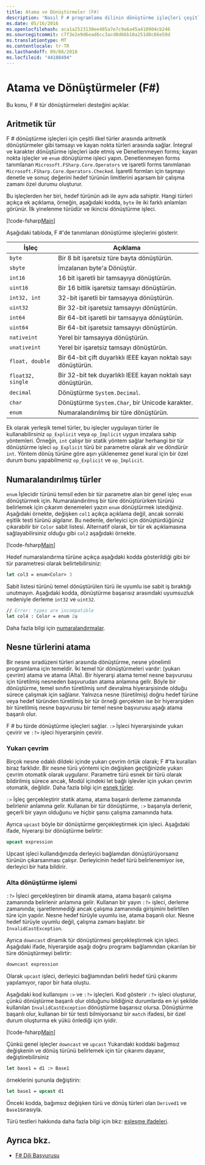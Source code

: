 ```yaml
---
title: Atama ve Dönüştürmeler (F#)
description: 'Nasıl F # programlama dilinin dönüştürme işleçleri çeşitli ilkel türler arasında aritmetik dönüştürmeler için sağladığını öğrenin.'
ms.date: 05/16/2016
ms.openlocfilehash: aca1a2523130ee485a7e7c9a6a45a410904cb246
ms.sourcegitcommit: c7f3e2e9d6ead6cc3acd0d66b10a251d0c66e59d
ms.translationtype: MT
ms.contentlocale: tr-TR
ms.lasthandoff: 09/08/2018
ms.locfileid: "44188494"
---
```

# <a name="casting-and-conversions-f"></a>Atama ve Dönüştürmeler (F#)

Bu konu, F # tür dönüştürmeleri desteğini açıklar.

## <a name="arithmetic-types"></a>Aritmetik tür

F # dönüştürme işleçleri için çeşitli ilkel türler arasında aritmetik dönüştürmeler gibi tamsayı ve kayan nokta türleri arasında sağlar. İntegral ve karakter dönüştürme işleçleri iade etmiş ve Denetlenmeyen forms; kayan nokta işleçler ve `enum` dönüştürme işleci yapın. Denetlenmeyen forms tanımlanan `Microsoft.FSharp.Core.Operators` ve işaretli forms tanımlanan `Microsoft.FSharp.Core.Operators.Checked`. İşaretli formları için taşmayı denetle ve sonuç değerini hedef türünün limitlerini aşarsam bir çalışma zamanı özel durumu oluşturur.

Bu işleçlerden her biri, hedef türünün adı ile aynı ada sahiptir. Hangi türleri açıkça ek açıklama, örneğin, aşağıdaki kodda, `byte` ile iki farklı anlamları görünür. İlk yinelenme türüdür ve ikincisi dönüştürme işleci.

[!code-fsharp[Main](../../../samples/snippets/fsharp/lang-ref-2/snippet4401.fs)]

Aşağıdaki tabloda, F #'de tanımlanan dönüştürme işleçlerini gösterir.

|İşleç|Açıklama|
|--------|-----------|
|`byte`|Bir 8 bit işaretsiz türe bayta dönüştürün.|
|`sbyte`|İmzalanan byte'a Dönüştür.|
|`int16`|16 bit işaretli bir tamsayıya dönüştürün.|
|`uint16`|Bir 16 bitlik işaretsiz tamsayı dönüştürün.|
|`int32, int`|32-bit işaretli bir tamsayıya dönüştürün.|
|`uint32`|Bir 32-bit işaretsiz tamsayıyı dönüştürün.|
|`int64`|Bir 64-bit işaretli bir tamsayıya dönüştürün.|
|`uint64`|Bir 64-bit işaretsiz tamsayıyı dönüştürün.|
|`nativeint`|Yerel bir tamsayıya dönüştürün.|
|`unativeint`|Yerel bir işaretsiz tamsayı dönüştürün.|
|`float, double`|Bir 64-bit çift duyarlıklı IEEE kayan noktalı sayı dönüştürün.|
|`float32, single`|Bir 32-bit tek duyarlıklı IEEE kayan noktalı sayı dönüştürün.|
|`decimal`|Dönüştürme `System.Decimal`.|
|`char`|Dönüştürme `System.Char`, bir Unicode karakter.|
|`enum`|Numaralandırılmış bir türe dönüştürün.|
Ek olarak yerleşik temel türler, bu işleçler uygulayan türler ile kullanabilirsiniz `op_Explicit` veya `op_Implicit` uygun imzalara sahip yöntemleri. Örneğin, `int` çalışır bir statik yöntem sağlar herhangi bir tür dönüştürme işleci `op_Explicit` türü bir parametre olarak alır ve döndürür `int`. Yöntem dönüş türüne göre aşırı yüklenemez genel kural için bir özel durum bunu yapabilmeniz `op_Explicit` ve `op_Implicit`.

## <a name="enumerated-types"></a>Numaralandırılmış türler

`enum` İşlecidir türünü temsil eden bir tür parametre alan bir genel işleç `enum` dönüştürmek için. Numaralandırılmış bir türe dönüştürürken türünü belirlemek için çıkarım denemeleri yazın `enum` dönüştürmek istediğiniz. Aşağıdaki örnekte, değişken `col1` açıkça açıklama değil, ancak sonraki eşitlik testi türünü algılanır. Bu nedenle, derleyici için dönüştürdüğünüz çıkarabilir bir `Color` sabit listesi. Alternatif olarak, bir tür ek açıklamasına sağlayabilirsiniz olduğu gibi `col2` aşağıdaki örnekte.

[!code-fsharp[Main](../../../samples/snippets/fsharp/lang-ref-2/snippet4402.fs)]

Hedef numaralandırma türüne açıkça aşağıdaki kodda gösterildiği gibi bir tür parametresi olarak belirtebilirsiniz:

```fsharp
let col3 = enum<Color> 3
```

Sabit listesi türünü temel dönüştürülen türü ile uyumlu ise sabit iş bıraktığı unutmayın. Aşağıdaki kodda, dönüştürme başarısız arasındaki uyumsuzluk nedeniyle derleme `int32` ve `uint32`.

```fsharp
// Error: types are incompatible
let col4 : Color = enum 2u
```

Daha fazla bilgi için [numaralandırmalar](enumerations.md).

## <a name="casting-object-types"></a>Nesne türlerini atama

Bir nesne sıradüzeni türleri arasında dönüştürme, nesne yönelimli programlama için temeldir. İki temel tür dönüştürmeleri vardır: (yukarı çevrim) atama ve atama (Alta). Bir hiyerarşi atama temel nesne başvurusu için türetilmiş nesneden başvurudan atama anlamına gelir. Böyle bir dönüştürme, temel sınıfın türetilmiş sınıf devralma hiyerarşisinde olduğu sürece çalışmak için sağlanır. Yalnızca nesne (türetilmiş) doğru hedef türüne veya hedef türünden türetilmiş bir tür örneği gerçekten ise bir hiyerarşiden bir türetilmiş nesne başvurusu bir temel nesne başvurusu aşağı atama başarılı olur.

F # bu türde dönüştürme işleçleri sağlar. `:>` İşleci hiyerarşisinde yukarı çevirir ve `:?>` işleci hiyerarşinin çevirir.

### <a name="upcasting"></a>Yukarı çevrim

Birçok nesne odaklı dildeki içinde yukarı çevrim örtük olarak; F #'ta kuralları biraz farklıdır. Bir nesne türü yöntemi için değişken geçtiğinizde yukarı çevrim otomatik olarak uygulanır. Parametre türü esnek bir türü olarak bildirilmiş sürece ancak, Modül içindeki let bağlı işlevler için yukarı çevrim otomatik, değildir. Daha fazla bilgi için [esnek türler](flexible-Types.md).

`:>` İşleç gerçekleştirir statik atama, atama başarılı derleme zamanında belirlenir anlamına gelir. Kullanan bir tür dönüştürme, `:>` başarıyla derlenir, geçerli bir yayın olduğunu ve hiçbir şansı çalışma zamanında hata.

Ayrıca `upcast` böyle bir dönüştürme gerçekleştirmek için işleci. Aşağıdaki ifade, hiyerarşi bir dönüştürme belirtir:

```fsharp
upcast expression
```

Upcast işleci kullandığınızda derleyici bağlamdan dönüştürüyorsanız türünün çıkarsanması çalışır. Derleyicinin hedef türü belirlenemiyor ise, derleyici bir hata bildirir.

### <a name="downcasting"></a>Alta dönüştürme işlemi

`:?>` İşleci gerçekleştiren bir dinamik atama, atama başarılı çalışma zamanında belirlenir anlamına gelir. Kullanan bir yayın `:?>` işleci, derleme zamanında; işaretlenmediği ancak çalışma zamanında girişimini belirtilen türe için yapılır. Nesne hedef türüyle uyumlu ise, atama başarılı olur. Nesne hedef türüyle uyumlu değil, çalışma zamanı başlatır. bir `InvalidCastException`.

Ayrıca `downcast` dinamik tür dönüştürmesi gerçekleştirmek için işleci. Aşağıdaki ifade, hiyerarşide aşağı doğru programı bağlamından çıkarılan bir türe dönüştürmeyi belirtir:

```fsharp
downcast expression
```

Olarak `upcast` işleci, derleyici bağlamından belirli hedef türü çıkarımı yapılamıyor, rapor bir hata oluştu.

Aşağıdaki kod kullanışını `:>` ve `:?>` işleçleri. Kod gösterir `:?>` işleci oluşturur, çünkü dönüştürme başarılı olur olduğunu bildiğiniz durumlarda en iyi şekilde kullanılan `InvalidCastException` dönüştürme başarısız olursa. Dönüştürme başarılı olur, kullanan bir tür testi bilmiyorsanız bir `match` ifadesi, bir özel durum oluşturma ek yükü önlediği için iyidir.

[!code-fsharp[Main](../../../samples/snippets/fsharp/lang-ref-2/snippet4403.fs)]

Çünkü genel işleçler `downcast` ve `upcast` Yukarıdaki koddaki bağımsız değişkenin ve dönüş türünü belirlemek için tür çıkarımı dayanır, değiştirebilirsiniz

```fsharp
let base1 = d1 :> Base1
```

örneklerini şununla değiştirin:

```fsharp
let base1 = upcast d1
```

Önceki kodda, bağımsız değişken türü ve dönüş türleri olan `Derived1` ve `Base1`sırasıyla.

Türü testleri hakkında daha fazla bilgi için bkz: [eşleşme ifadeleri](match-Expressions.md).

## <a name="see-also"></a>Ayrıca bkz.

- [F# Dili Başvurusu](index.md)
